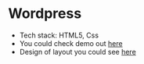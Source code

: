 # Wordpress
- Tech stack: HTML5, Css
- You could check demo out [here](https://wordpress-dun.vercel.app/)
- Design of layout you could see [here](https://www.figma.com/file/IrhCMw92ArTQLK8qNkDWEd/WordPress2-(Copy)?node-id=0%3A2)
